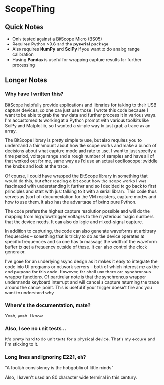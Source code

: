 
# ScopeThing

## Quick Notes

- Only tested against a BitScope Micro (BS05)
- Requires Python >3.6 and the **pyserial** package
- Also requires **NumPy** and **SciPy** if you want to do analog range calibration
- Having **Pandas** is useful for wrapping capture results for further processing

## Longer Notes

### Why have I written this?

BitScope helpfully provide applications and libraries for talking to their USB
capture devices, so one can just use those. I wrote this code because I want
to be able to grab the raw data and further process it in various ways. I'm
accustomed to working at a Python prompt with various toolkits like SciPy and
Matplotlib, so I wanted a simple way to just grab a trace as an array.

The BitScope library is pretty simple to use, but also requires you to
understand a fair amount about how the scope works and make a bunch of decisions
about what capture mode and rate to use. I want to just specify a time period,
voltage range and a rough number of samples and have all of that worked out for
me, same way as I'd use an actual oscilloscope: twiddle the knobs and look at
the trace.

Of course, I could have wrapped the BitScope library in something that would do
this, but after reading a bit about how the scope works I was fascinated with
understanding it further and so I decided to go back to first principles and
start with just talking to it with a serial library. This code thus serves as
(sort of) documentation for the VM registers, capture modes and how to use them.
It also has the advantage of being pure Python.

The code prefers the highest capture resolution possible and will do the mapping
from high/low/trigger voltages to the mysterious magic numbers that the device
needs. It can also do logic and mixed-signal capture.

In addition to capturing, the code can also generate waveforms at arbitrary
frequencies – something that is tricky to do as the device operates at specific
frequencies and so one has to massage the width of the waveform buffer to get a
frequency outside of these. It can also control the clock generator.

I've gone for an underlying async design as it makes it easy to integrate the
code into UI programs or network servers – both of which interest me as the end
purpose for this code. However, for shell use there are synchronous wrapper
functions. Of particular note is that the synchronous wrapper understands
keyboard interrupt and will cancel a capture returning the trace around the
cancel point. This is useful if your trigger doesn't fire and you want to
understand why.

### Where's the documentation, mate?

Yeah, yeah. I know.

### Also, I see no unit tests...

It's pretty hard to do unit tests for a physical device. That's my excuse and
I'm sticking to it.

### Long lines and ignoring E221, eh?

"A foolish consistency is the hobgoblin of little minds"

Also, I haven't used an 80 character wide terminal in this century.
